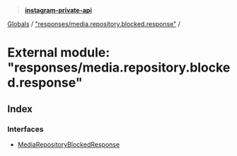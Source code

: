 > **[instagram-private-api](../README.md)**

[Globals](../README.md) / ["responses/media.repository.blocked.response"](_responses_media_repository_blocked_response_.md) /

# External module: "responses/media.repository.blocked.response"

## Index

### Interfaces

* [MediaRepositoryBlockedResponse](../interfaces/_responses_media_repository_blocked_response_.mediarepositoryblockedresponse.md)